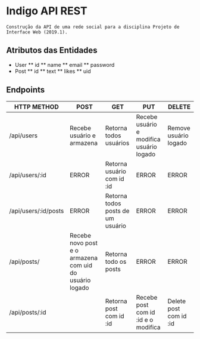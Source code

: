 # Indigo API REST
    Construção da API de uma rede social para a disciplina Projeto de Interface Web (2019.1).

## Atributos das Entidades
* User
    ** id
    ** name
    ** email
    ** password
* Post
    ** id
    ** text
    ** likes
    ** uid

## Endpoints

| HTTP METHOD |      POST      |      GET      |      PUT      |      DELETE      |
|-------------|----------------|---------------|---------------|------------------|
| /api/users  | Recebe usuário e armazena | Retorna todos usuários | Recebe usuário e ​modifica usuário logado | Remove usuário logado |
| /api/users/:id | ERROR | Retorna usuário com id :id | ERROR | ERROR |
| /api/users/:id/posts | ERROR | Retorna todos posts de um usuário | ERROR | ERROR |
| /api/posts/ | Recebe novo post e o armazena com uid do usuário logado | Retorna todo os posts | ERROR | ERROR |
| /api/posts/:id |  | Retorna post com id :id | Recebe post com id :id e o ​modifica | Delete post com id :id |
